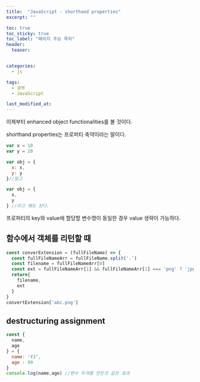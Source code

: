 ```yaml
---
title:  "JavaScript - shorthand properties"
excerpt: ""

toc: true
toc_sticky: true
toc_label: "페이지 주요 목차"
header:
  teaser: 


categories:
  - js

tags:
  - 공부
  - JavaScript

last_modified_at: 
---
```


이제부터 enhanced object functionalities를 볼 것이다.

shorthand properties는 프로퍼티 축약이라는 말이다.

```javascript
var x = 10
var y = 20

var obj = {
  x: x,
  y: y
}//말고

var obj = {
  x,
  y
} //라고 해도 된다.
```

프로퍼티의 key와 value에 할당할 변수명이 동일한 경우 value 생략이 가능하다.

## 함수에서 객체를 리턴할 때

```javascript
const converExtension = (fullFileName) => {
  const fullFileNameArr = fullFileName.split('.')
  const filename = fullFileNameArr[0]
  const ext = fullFileNameArr[1] && fullFileNameArr[1] === 'png' ? 'jpg' : 'gif'
  return{
    filename,
    ext
  }
}
convertExtension['abc.png']
```

## destructuring assignment

```javascript
const {
  name,
  age
} = {
  name: 'YJ',
  age : 99
}
console.log(name,age) //변수 두개를 만든것 같은 효과
```






